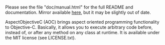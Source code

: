 Please see the file "doc/manual.html" for the full README and documentation.
Mirror available [here](http://tomdalling.github.io/AspectObjectiveC), but it may be
slightly out of date.

AspectObjectiveC (AOC) brings aspect oriented programming functionality
to Objective-C. Basically, it allows you to execute arbitrary code
before, instead of, or after any method on any class at runtime. It is
available under the MIT license (see LICENSE.txt).
